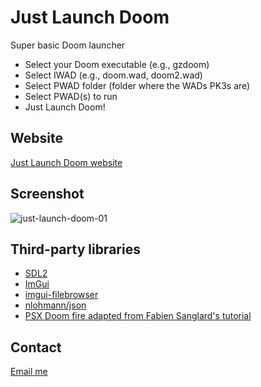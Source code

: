 # Just Launch Doom

Super basic Doom launcher

- Select your Doom executable (e.g., gzdoom)
- Select IWAD (e.g., doom.wad, doom2.wad)
- Select PWAD folder (folder where the WADs PK3s are)
- Select PWAD(s) to run
- Just Launch Doom!

## Website

[Just Launch Doom website](https://mtmckenna.github.io/just_launch_doom/)

## Screenshot


![just-launch-doom-01](https://github.com/mtmckenna/just_launch_doom/assets/361430/8a8638fb-5a5e-46a8-a644-d1a38031e74f)


## Third-party libraries

- [SDL2](https://github.com/libsdl-org/SDL)
- [ImGui](https://github.com/ocornut/imgui)
- [imgui-filebrowser](https://github.com/AirGuanZ/imgui-filebrowser)
- [nlohmann/json](https://github.com/nlohmann/json)
- [PSX Doom fire adapted from Fabien Sanglard's tutorial](https://fabiensanglard.net/doom_fire_psx/)

## Contact

[Email me](mailto:mtmckenna@gmail.com)
